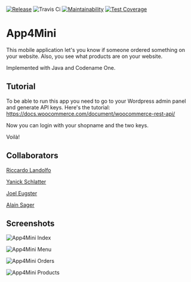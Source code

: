 [![Release](https://img.shields.io/github/release/RiccardoLandolfo/App4Mini.svg?style=flat)]()
![Travis Ci](https://travis-ci.org/RiccardoLandolfo/App4Mini.svg?branch=master)
[![Maintainability](https://api.codeclimate.com/v1/badges/a99a88d28ad37a79dbf6/maintainability)](https://codeclimate.com/github/codeclimate/codeclimate/maintainability)
[![Test Coverage](https://api.codeclimate.com/v1/badges/a99a88d28ad37a79dbf6/test_coverage)](https://codeclimate.com/github/codeclimate/codeclimate/test_coverage)

# App4Mini

This mobile application let's you know if someone ordered something on your website. Also, you see what products are on your website.

Implemented with Java and Codename One.

## Tutorial

To be able to run this app you need to go to your Wordpress admin panel and generate API keys. Here's the tutorial: https://docs.woocommerce.com/document/woocommerce-rest-api/

Now you can login with your shopname and the two keys.

Voilà!

## Collaborators

[Riccardo Landolfo](https://github.com/RiccardoLandolfo)

[Yanick Schlatter](https://github.com/YanickSchlatter)

[Joel Eugster](https://github.com/joeleugster)

[Alain Sager](https://github.com/AlainSager)


## Screenshots

![App4Mini Index](/images/app4mini_index.png "Index Site")

![App4Mini Menu](/images/app4mini_menu.png "Menu")

![App4Mini Orders](/images/app4mini_orders.png "Orders Site")

![App4Mini Products](/images/app4mini_products.png "Products Site")
